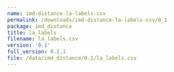 ```yaml
---
name: imd-distance-la-labels-csv
permalink: /downloads/imd-distance-la-labels-csv/0_1
package: imd_distance
title: la_labels
filename: la_labels.csv
version: '0.1'
full_version: 0.1.1
file: /data/imd_distance/0.1/la_labels.csv
---
```

